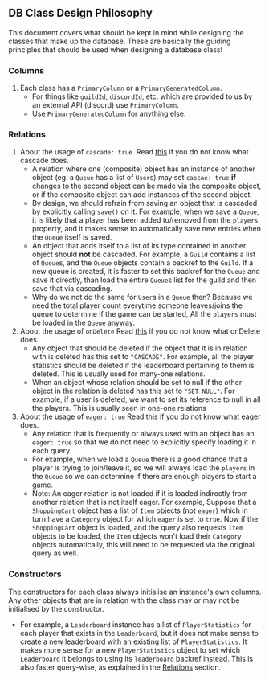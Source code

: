 ## DB Class Design Philosophy

This document covers what should be kept in mind while designing the classes that make up the database. These are basically the guiding principles that should be used when designing a database class!

### Columns

1. Each class has a `PrimaryColumn` or a `PrimaryGeneratedColumn`.
    - For things like `guildId`, `discordId`, etc. which are provided to us by an external API (discord) use `PrimaryColumn`.
    - Use `PrimaryGeneratedColumn` for anything else.

### Relations
1. About the usage of `cascade: true`. Read [this](https://typeorm.io/relations#relation-options) if you do not know what cascade does.
    - A relation where one (composite) object has an instance of another object (eg. a `Queue` has a list of `User`s) may set `cascae: true` **if** changes to the second object can be made via the composite object, or if the composite object can add instances of the second object.
    - By design, we should refrain from saving an object that is cascaded by explicitly calling `save()` on it. For example, when we save a `Queue`, it is likely that a player has been added to/removed from the `players` property, and it makes sense to automatically save new entries when the `Queue` itself is saved.
    - An object that adds itself to a list of its type contained in another object should **not** be cascaded. For example, a `Guild` contains a list of `Queue`s, and the `Queue` objects contain a backref to the `Guild`. If a new queue is created, it is faster to set this backref for the `Queue` and save it directly, than load the entire `Queue`s list for the guild and then save that via cascading.
    - Why do we not do the same for `User`s in a `Queue` then? Because we need the total player count everytime someone leaves/joins the queue to determine if the game can be started, All the `players` must be loaded in the `Queue` anyway.
2. About the usage of `onDelete` Read [this](https://typeorm.io/relations#relation-options) if you do not know what onDelete does.
   - Any object that should be deleted if the object that it is in relation with is deleted has this set to `"CASCADE"`. For example, all the player statistics should be deleted if the leaderboard pertaining to them is deleted. This is usually used for many-one relations.
   - When an object whose relation should be set to null if the other object in the relation is deleted has this set to `"SET NULL"`. For example, if a user is deleted, we want to set its reference to null in all the players. This is usually seen in one-one relations 
3. About the usage of `eager: true` Read [this](https://typeorm.io/relations#relation-options) if you do not know what eager does.
    - Any relation that is frequently or always used with an object has an `eager: true` so that we do not need to explicitly specify loading it in each query.
    - For example, when we load a `Queue` there is a good chance that a player is trying to join/leave it, so we will always load the `players` in the `Queue` so we can determine if there are enough players to start a game.
    - Note: An eager relation is not loaded if it is loaded indirectly from another relation that is not itself eager. For example, Suppose that a `ShoppingCart` object has a list of `Item`  objects (not `eager`) which in turn have a `Category` object for which `eager` is set to `true`. Now if the `ShoppingCart` object is loaded, and the query also requests `Item` objects to be loaded, the `Item` objects won't load their `Category` objects automatically, this will need to be requested via the original query as well.

### Constructors

The constructors for each class always initialise an instance's own columns. Any other objects that are in relation with the class may or may not be initialised by the constructor.
- For example, a `Leaderboard` instance has a list of `PlayerStatistics` for each player that exists in the `Leaderboard`, but it does not make sense to create a new leaderboard with an existing list of `PlayerStatistics`. It makes more sense for a new `PlayerStatistics` object to set which `Leaderboard` it belongs to using its `leaderboard` backref instead. This is also faster query-wise, as explained in the [Relations](#relations) section.